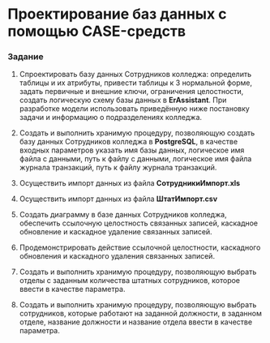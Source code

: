 # Проектирование баз данных с помощью CASE-средств

### Задание
1.  Спроектировать базу данных Сотрудников колледжа: определить таблицы и их   атрибуты, привести таблицы к 3 нормальной форме, задать первичные и внешние ключи, ограничения целостности, создать логическую схему базы данных  в **ErAssistant**.  При разработке модели использовать приведённую ниже постановку задачи и информацию о подразделениях колледжа.
   
2.	Создать и выполнить хранимую процедуру, позволяющую создать базу данных Сотрудников колледжа в **PostgreSQL**, в качестве входных параметров указать имя базы данных, логическое  имя файла с данными, путь к  файлу с данными, логическое  имя файла журнала транзакций, путь к  файлу журнала транзакций. 

3.  Осуществить импорт данных из файла **СотрудникиИмпорт.xls**
   
4.  Осуществить импорт данных из файла **ШтатИмпорт.csv**
   
5.  Создать диаграмму в  базе данных Сотрудников колледжа, обеспечить ссылочную целостность связанных записей, каскадное обновление и каскадное удаление связанных записей.

6.  Продемонстрировать действие ссылочной целостности, каскадного  обновления и каскадного  удаления связанных записей.

7.  Создать и выполнить хранимую процедуру, позволяющую выбрать отделы с заданным количества штатных сотрудников, которое ввести в качестве параметра.

8.  Создать и выполнить хранимую процедуру, позволяющую выбрать сотрудников, которые работают на заданной должности, в заданном отделе, название  должности и название отдела ввести в качестве параметра.  